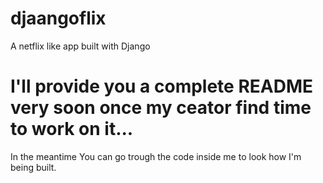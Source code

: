 # djaangoflix

A netflix like app built with Django

# I'll provide you a complete README very soon once my ceator find time to work on it...
In the meantime You can go trough the code inside me to look how I'm being built.

